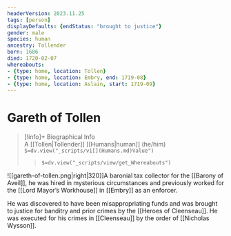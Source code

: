 ```yaml
---
headerVersion: 2023.11.25
tags: [person]
displayDefaults: {endStatus: "brought to justice"}
gender: male
species: human
ancestry: Tollender
born: 1686
died: 1720-02-07
whereabouts:
- {type: home, location: Tollen}
- {type: home, location: Embry, end: 1719-08}
- {type: home, location: Aslain, start: 1719-09}
---
```

# Gareth of Tollen
>[!info]+ Biographical Info  
> A [[Tollen|Tollender]] [[Humans|human]] (he/him)  
> `$=dv.view("_scripts/vi[](Humans.md)Value")`  
>> `$=dv.view("_scripts/view/get_Whereabouts")`

![[gareth-of-tollen.png|right|320]]A baronial tax collector for the [[Barony of Aveil]], he was hired in mysterious circumstances and previously worked for the [[Lord Mayor’s Workhouse]] in [[Embry]] as an enforcer.

He was discovered to have been misappropriating funds and was brought to justice for banditry and prior crimes by the [[Heroes of Cleenseau]]. He was executed for his crimes in [[Cleenseau]] by the order of [[Nicholas Wysson]].

